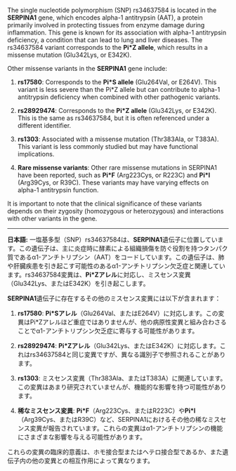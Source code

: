 The single nucleotide polymorphism (SNP) rs34637584 is located in the **SERPINA1** gene, which encodes alpha-1 antitrypsin (AAT), a protein primarily involved in protecting tissues from enzyme damage during inflammation. This gene is known for its association with alpha-1 antitrypsin deficiency, a condition that can lead to lung and liver diseases. The rs34637584 variant corresponds to the **Pi*Z allele**, which results in a missense mutation (Glu342Lys, or E342K).

Other missense variants in the **SERPINA1** gene include:

1. **rs17580**: Corresponds to the **Pi*S allele** (Glu264Val, or E264V). This variant is less severe than the Pi*Z allele but can contribute to alpha-1 antitrypsin deficiency when combined with other pathogenic variants.
   
2. **rs28929474**: Corresponds to the **Pi*Z allele** (Glu342Lys, or E342K). This is the same as rs34637584, but it is often referenced under a different identifier.

3. **rs1303**: Associated with a missense mutation (Thr383Ala, or T383A). This variant is less commonly studied but may have functional implications.

4. **Rare missense variants**: Other rare missense mutations in SERPINA1 have been reported, such as **Pi*F** (Arg223Cys, or R223C) and **Pi*I** (Arg39Cys, or R39C). These variants may have varying effects on alpha-1 antitrypsin function.

It is important to note that the clinical significance of these variants depends on their zygosity (homozygous or heterozygous) and interactions with other variants in the gene.

---

**日本語:**
一塩基多型（SNP）rs34637584は、**SERPINA1**遺伝子に位置しています。この遺伝子は、主に炎症時に酵素による組織損傷を防ぐ役割を持つタンパク質であるα1-アンチトリプシン（AAT）をコードしています。この遺伝子は、肺や肝臓疾患を引き起こす可能性のあるα1-アンチトリプシン欠乏症と関連しています。rs34637584変異は、**Pi*Zアレル**に対応し、ミスセンス変異（Glu342Lys、またはE342K）を引き起こします。

**SERPINA1**遺伝子に存在するその他のミスセンス変異には以下が含まれます：

1. **rs17580**: **Pi*Sアレル**（Glu264Val、またはE264V）に対応します。この変異はPi*Zアレルほど重症ではありませんが、他の病原性変異と組み合わさることでα1-アンチトリプシン欠乏症に寄与する可能性があります。

2. **rs28929474**: **Pi*Zアレル**（Glu342Lys、またはE342K）に対応します。これはrs34637584と同じ変異ですが、異なる識別子で参照されることがあります。

3. **rs1303**: ミスセンス変異（Thr383Ala、またはT383A）に関連しています。この変異はあまり研究されていませんが、機能的な影響を持つ可能性があります。

4. **稀なミスセンス変異**: **Pi*F**（Arg223Cys、またはR223C）や**Pi*I**（Arg39Cys、またはR39C）など、SERPINA1におけるその他の稀なミスセンス変異が報告されています。これらの変異はα1-アンチトリプシンの機能にさまざまな影響を与える可能性があります。

これらの変異の臨床的意義は、ホモ接合型またはヘテロ接合型であるか、また遺伝子内の他の変異との相互作用によって異なります。